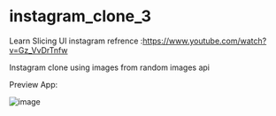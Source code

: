 # instagram_clone_3

Learn Slicing UI instagram 
refrence :https://www.youtube.com/watch?v=Gz_VvDrTnfw

Instagram clone using images from random images api


Preview App:











![image](https://github.com/ThunderWolf42/instagram_clone_3/assets/124669010/0311ba7a-ebf3-4b40-b04c-abdf736d8550)
